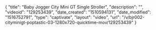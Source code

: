 {
    "title": "Baby Jogger City Mini GT Single Stroller",
    "description": "",
    "videoid": "129253439",
    "date_created": "1510594131",
    "date_modified": "1516752791",
    "type": "captivate",
    "layout": "video",
    "url": "\/v\/bjr002-cityminigt-poptastic-03-1280x720-quicktime-mov\/129253439"
}